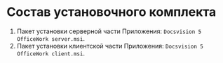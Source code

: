 # Состав установочного комплекта

1. Пакет установки серверной части Приложения: `Docsvision 5 OfficeWork server.msi`.
2. Пакет установки клиентской части Приложения: `Docsvision 5 OfficeWork client.msi`.

